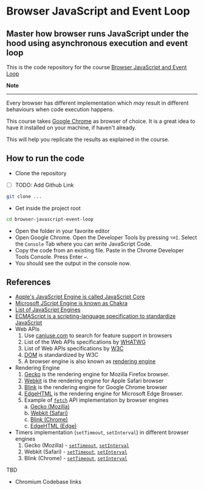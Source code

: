 # Browser JavaScript and Event Loop
## Master how browser runs JavaScript under the hood using asynchronous execution and event loop
This is the code repository for the course [Browser JavaScript and Event Loop](https://bonsaiilabs.com/event-loop-javascript)

**Note**  

---  
Every browser has different implementation which *may* result in different behaviours when code execution happens.  

This course takes [Google Chrome](https://www.google.com/chrome/) as browser of choice. It is a great idea to have it installed on your machine, if haven't already.

This will help you replicate the results as explained in the course.

## How to run the code
- Clone the repository  

- [ ] TODO: Add Github Link  

```sh
git clone ...
```

- Get inside the project root  
```sh
cd browser-javascript-event-loop
```

- Open the folder in your favorite editor
- Open Google Chrome. Open the Developer Tools by pressing `⌥⌘I`. Select the `Console` Tab where you can write JavaScript Code.   
- Copy the code from an existing file. Paste in the Chrome Developer Tools Console. Press Enter `↩`.  
- You should see the output in the console now.  

## References  
- [Apple's JavaScript Engine is called JavaScript Core](https://en.wikipedia.org/wiki/WebKit#JavaScriptCore)  
- [Microsoft JScript Engine is known as Chakra](https://en.wikipedia.org/wiki/Chakra_(JScript_engine))  
- [List of JavaScript Engines](https://en.wikipedia.org/wiki/List_of_ECMAScript_engines)  
- [ECMAScript is a scripting-language specification to standardize JavaScript](https://en.wikipedia.org/wiki/ECMAScript)  
- Web APIs
    1. Use [caniuse.com](https://caniuse.com/) to search for feature support in browsers  
    2. List of the Web APIs specifications by [WHATWG](https://spec.whatwg.org/) 
    3. List of Web APIs specifications by [W3C](https://www.w3.org/TR/?tag=webapi)  
    4. [DOM](https://www.w3.org/TR/?tag=dom) is standardized by W3C  
    5. A browser engine is also known as [rendering engine](https://en.wikipedia.org/wiki/Browser_engine)   
- Rendering Engine    
    1. [Gecko](https://en.wikipedia.org/wiki/Gecko_(software)) is the rendering engine for Mozilla Firefox browser.   
    2. [Webkit](https://webkit.org/) is the rendering engine for Apple Safari browser  
    3. [Blink](https://www.chromium.org/blink) is the rendering engine for Google Chrome browser  
    4. [EdgeHTML](https://en.wikipedia.org/wiki/EdgeHTML) is the rendering engine for Microsoft Edge Browser. 
    5. Example of [`fetch`](https://fetch.spec.whatwg.org/) API implementation by browser engines  
        a. [Gecko (Mozilla)](https://platform-status.mozilla.org/#fetch)  
        b. [Webkit (Safari)](https://webkit.org/status/#specification-fetch)  
        c. [Blink (Chrome)](https://chromestatus.com/feature/6730533392351232)  
        c. [EdgeHTML (Edge)](https://developer.microsoft.com/en-us/microsoft-edge/status/fetchapi/?q=fetch%20api)  
- Timers implementation (`setTimeout`, `setInterval`) in different browser engines
    1. Gecko (Mozilla) - [`setTimeout`](https://github.com/mozilla/gecko-dev/blob/master/toolkit/modules/Timer.jsm#L81), [`setInterval`](https://github.com/mozilla/gecko-dev/blob/master/toolkit/modules/Timer.jsm#L95)  
    2. Webkit (Safari) - [`setTimeout`](https://github.com/WebKit/webkit/blob/9029c43e695bf886fffb15eec951f0605e34509b/Source/WebCore/page/DOMWindow.cpp#L1688), [`setInterval`](https://github.com/WebKit/webkit/blob/9029c43e695bf886fffb15eec951f0605e34509b/Source/WebCore/page/DOMWindow.cpp#L1729)  
    3. Blink (Chrome) - [`setTimeout`](https://github.com/chromium/chromium/blob/888beef69f57f6c8810d22af036e961208cda05f/third_party/blink/renderer/core/frame/window_or_worker_global_scope.cc#L132), [`setInterval`](https://github.com/chromium/chromium/blob/888beef69f57f6c8810d22af036e961208cda05f/third_party/blink/renderer/core/frame/window_or_worker_global_scope.cc#L195)  


TBD
- Chromium Codebase links



